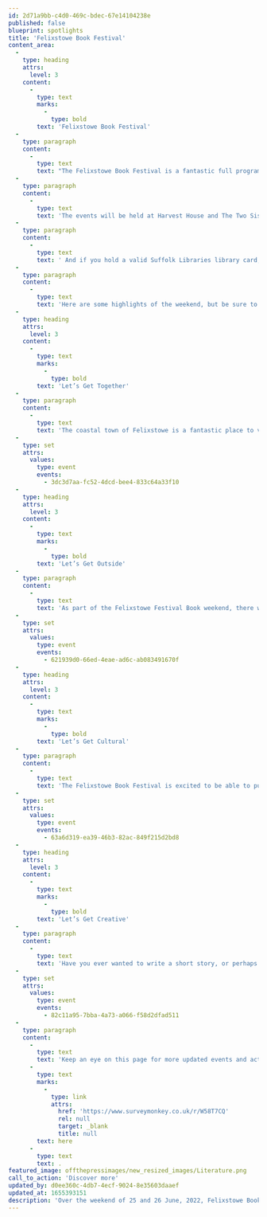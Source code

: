 ```yaml
---
id: 2d71a9bb-c4d0-469c-bdec-67e14104238e
published: false
blueprint: spotlights
title: 'Felixstowe Book Festival'
content_area:
  -
    type: heading
    attrs:
      level: 3
    content:
      -
        type: text
        marks:
          -
            type: bold
        text: 'Felixstowe Book Festival'
  -
    type: paragraph
    content:
      -
        type: text
        text: "The Felixstowe Book Festival is a fantastic full programme of events\_\_with an exciting line up of speakers, taking place on 25-26 June, with\_\_preview events starting from 11 June."
  -
    type: paragraph
    content:
      -
        type: text
        text: 'The events will be held at Harvest House and The Two Sisters Arts Centre as well as one very special event at Felixstowe Museum. As a special feature, there will be a free, online event, My Pen is the Wing of a Bird: New Fiction by Afghan Women, with contributors joining from all around the world.'
  -
    type: paragraph
    content:
      -
        type: text
        text: ' And if you hold a valid Suffolk Libraries library card, you can take advantage of the great concession prices when booking!'
  -
    type: paragraph
    content:
      -
        type: text
        text: 'Here are some highlights of the weekend, but be sure to check out the full listings so you don’t miss out on anything.'
  -
    type: heading
    attrs:
      level: 3
    content:
      -
        type: text
        marks:
          -
            type: bold
        text: 'Let’s Get Together'
  -
    type: paragraph
    content:
      -
        type: text
        text: 'The coastal town of Felixstowe is a fantastic place to visit and if you are looking for things to do at the seaside this June, then the Felixstowe Book Festival is a great way to explore the town and be part of a fantastic festival of words and culture with Events taking place over three locations. Why not explore some of the Suffolk Sea programme of events, such as Suffolk Connected by the Sea.'
  -
    type: set
    attrs:
      values:
        type: event
        events:
          - 3dc3d7aa-fc52-4dcd-bee4-833c64a33f10
  -
    type: heading
    attrs:
      level: 3
    content:
      -
        type: text
        marks:
          -
            type: bold
        text: 'Let’s Get Outside'
  -
    type: paragraph
    content:
      -
        type: text
        text: 'As part of the Felixstowe Festival Book weekend, there will be four historic yachts to view (and possibly even board) at the harbour, Levington. Why not take a wander down to the harbour between festival events and take a look at these fantastic yachts and the history that they carry.'
  -
    type: set
    attrs:
      values:
        type: event
        events:
          - 621939d0-66ed-4eae-ad6c-ab083491670f
  -
    type: heading
    attrs:
      level: 3
    content:
      -
        type: text
        marks:
          -
            type: bold
        text: 'Let’s Get Cultural'
  -
    type: paragraph
    content:
      -
        type: text
        text: 'The Felixstowe Book Festival is excited to be able to put on a free online event where contributors from around the world will be discussing the anthology, My Pen is the Wing of a Bird; short fiction in translation by Afghan Women.'
  -
    type: set
    attrs:
      values:
        type: event
        events:
          - 63a6d319-ea39-46b3-82ac-849f215d2bd8
  -
    type: heading
    attrs:
      level: 3
    content:
      -
        type: text
        marks:
          -
            type: bold
        text: 'Let’s Get Creative'
  -
    type: paragraph
    content:
      -
        type: text
        text: 'Have you ever wanted to write a short story, or perhaps you have already started but need some help to finish? As part of the programme of workshops at the Felixstowe Book Festival, you can join the workshop, How do we write a short story? with Amanda Hodgkinson and take part in exercises to get your story written.'
  -
    type: set
    attrs:
      values:
        type: event
        events:
          - 82c11a95-7bba-4a73-a066-f58d2dfad511
  -
    type: paragraph
    content:
      -
        type: text
        text: 'Keep an eye on this page for more updated events and activities, as and when they happen. You can also tell us about events near you by clicking '
      -
        type: text
        marks:
          -
            type: link
            attrs:
              href: 'https://www.surveymonkey.co.uk/r/W58T7CQ'
              rel: null
              target: _blank
              title: null
        text: here
      -
        type: text
        text: .
featured_image: offthepressimages/new_resized_images/Literature.png
call_to_action: 'Discover more'
updated_by: d0ee360c-4db7-4ecf-9024-8e35603daaef
updated_at: 1655393151
description: 'Over the weekend of 25 and 26 June, 2022, Felixstowe Book Festival are hosting a fantastic line up of events connecting creativity and the sea - a great way to explore one of our countey''s coastal towns and meet new people. Take a look at some of the free and low-cost events that we have picked to share with you.'
---
```

